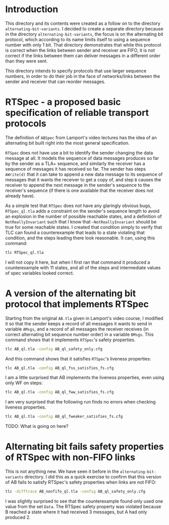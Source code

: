 # Introduction

This directory and its contents were created as a follow on to the
directory `alternating-bit-variants`.  I decided to create a separate
directory because in the directory `alternating-bit-variants`, the
focus is on the alternating bit protocol, which according to its name
limits itself to using a sequence number with only 1 bit.  That
directory demonstrates that while this protocol is correct when the
links between sender and receiver are FIFO, it is not correct if the
links between them can deliver messages in a different order than they
were sent.

This directory intends to specify protocols that use larger sequence
numbers, in order to do their job in the face of networks/links
between the sender and receiver that can reorder messages.


# RTSpec - a proposed basic specification of reliable transport protocols

The definition of `ABSpec` from Lamport's video lectures has the idea
of an alternating bit built right into the most general specification.

`RTSpec` does not have use a bit to identify the sender changing the
data message at all.  It models the sequence of data messages produces
so far by the sender as a TLA+ sequence, and similarly the receiver
has a sequence of messages it has received so far.  The sender has
steps `AWrite(d)` that it can take to append a new data message to its
sequence of messages that it wants the receiver to get a copy of, and
step `B` causes the receiver to append the next message in the
sender's sequence to the receiver's sequence (if there is one
available that the receiver does not already have).

As a simple test that `RTSpec` does not have any glaringly obvious
bugs, `RTSpec_ql.tla` adds a constraint on the sender's sequence
length to avoid an explosion in the number of possible reachable
states, and a definition of `NotReallyInvariant` such that I know that
`~NotReallyInvariant` should be true for some reachable states.  I
created that condition simply to verify that TLC can found a
counterexample that leads to a state violating that condition, and the
steps leading there look reasonable.  It can, using this command:

```bash
tlc RTSpec_ql.tla
```

I will not copy it here, but when I first ran that command it produced
a counterexample with 11 states, and all of the steps and intermediate
values of spec variables looked correct.


# A version of the alternating bit protocol that implements RTSpec

Starting from the original `AB.tla` given in Lamport's video course, I
modified it so that the sender keeps a record of all messages it wants
to send in variable `AMsgs`, and a record of all messages the receiver
receives (in correct alternating bit sequence number order) in a
variable `BMsgs`.  This command shows that it implements `RTSpec`'s
safety properties.

```bash
tlc AB_ql.tla -config AB_ql_safety_only.cfg
```

And this command shows that it satisfies `RTSpec`'s liveness
properties:

```bash
tlc AB_ql.tla -config AB_ql_fss_satisfies_fs.cfg
```

I am a little surprised that AB implements the liveness properties,
even using only WF on steps:

```bash
tlc AB_ql.tla -config AB_ql_fww_satisfies_fs.cfg
```

I am very surprised that the following run finds no errors when
checking liveness properties.

```bash
tlc AB_ql.tla -config AB_ql_fweaker_satisfies_fs.cfg
```

TODO: What is going on here?


# Alternating bit fails safety properties of RTSpec with non-FIFO links

This is not anything new.  We have seen it before in the
`alternating-bit-variants` directory.  I did this as a quick exercise
to confirm that this version of AB fails to satisfy RTSpec's safety
properties when links are not FIFO:

```bash
tlc -difftrace AB_nonfifo_ql.tla -config AB_ql_safety_only.cfg
```

I was slightly surprised to see that the counterexample found only
used one value from the set `Data`.  The RTSpec safety property was
violated because B reached a state where it had received 3 messages,
but A had only produced 2.

